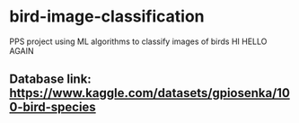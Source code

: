 # bird-image-classification

PPS project using ML algorithms to classify images of birds
HI
HELLO AGAIN

## Database link: https://www.kaggle.com/datasets/gpiosenka/100-bird-species
